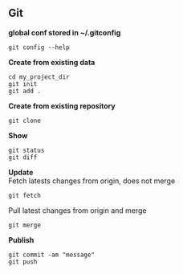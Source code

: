 ## Git

**global conf stored in ~/.gitconfig**  

    git config --help

**Create from existing data**  

    cd my_project_dir
    git init
    git add .
    
**Create from existing repository**  
    
    git clone

**Show**  
    
    git status
    git diff
    
**Update**  
Fetch latests changes from origin, does not merge
    
    git fetch
    
Pull latest changes from origin and merge
    
    git merge

**Publish**

    git commit -am "message"
    git push